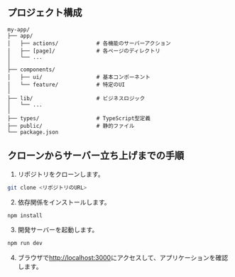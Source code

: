 ## プロジェクト構成

```
my-app/
├── app/
│   ├── actions/            # 各機能のサーバーアクション
│   ├── [page]/             # 各ページのディレクトリ
│   └── ...
│
├── components/
│   ├── ui/                 # 基本コンポーネント
│   └── feature/            # 特定のUI
│
├── lib/                    # ビジネスロジック
│   └── ...
│
├── types/                  # TypeScript型定義
├── public/                 # 静的ファイル
└── package.json
```

## クローンからサーバー立ち上げまでの手順

1. リポジトリをクローンします。

```bash
git clone <リポジトリのURL>
```

2. 依存関係をインストールします。

```bash
npm install
```

3. 開発サーバーを起動します。

```bash
npm run dev
```

4. ブラウザで[http://localhost:3000](http://localhost:3000)にアクセスして、アプリケーションを確認します。
